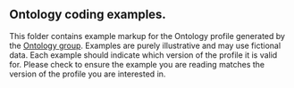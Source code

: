 ## Ontology coding examples.

This folder contains example markup for the Ontology profile generated by the [Ontology group](http://bioschemas.org/groups/Ontology/).
Examples are purely illustrative and may use fictional data. Each example should
indicate which version of the profile it is valid for. Please check to ensure the example
you are reading matches the version of the profile you are interested in.
